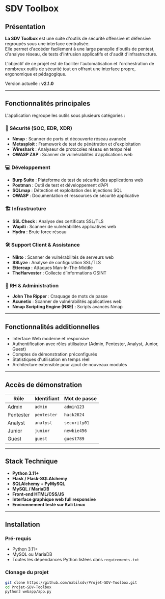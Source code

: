 # SDV Toolbox

## Présentation

**La SDV Toolbox** est une suite d'outils de sécurité offensive et défensive regroupés sous une interface centralisée.  
Elle permet d'accéder facilement à une large panoplie d'outils de pentest, d'analyse réseau, de tests d'intrusion applicatifs et d'audit d'infrastructure.

L'objectif de ce projet est de faciliter l'automatisation et l'orchestration de nombreux outils de sécurité tout en offrant une interface propre, ergonomique et pédagogique.

Version actuelle : **v2.1.0**

---

## Fonctionnalités principales

L'application regroupe les outils sous plusieurs catégories :

### 🔐 Sécurité (SOC, EDR, XDR)

- **Nmap** : Scanner de ports et découverte réseau avancée
- **Metasploit** : Framework de test de pénétration et d'exploitation
- **Wireshark** : Analyseur de protocoles réseau en temps réel
- **OWASP ZAP** : Scanner de vulnérabilités d’applications web

### 💻 Développement

- **Burp Suite** : Plateforme de test de sécurité des applications web
- **Postman** : Outil de test et développement d’API
- **SQLmap** : Détection et exploitation des injections SQL
- **OWASP** : Documentation et ressources de sécurité applicative

### 🏗 Infrastructure

- **SSL Check** : Analyse des certificats SSL/TLS
- **Wapiti** : Scanner de vulnérabilités applicatives web
- **Hydra** : Brute force réseau

### 🛠 Support Client & Assistance

- **Nikto** : Scanner de vulnérabilités de serveurs web
- **SSLyze** : Analyse de configuration SSL/TLS
- **Ettercap** : Attaques Man-In-The-Middle
- **TheHarvester** : Collecte d’informations OSINT

### 👥 RH & Administration

- **John The Ripper** : Craquage de mots de passe
- **Acunetix** : Scanner de vulnérabilités applicatives web
- **Nmap Scripting Engine (NSE)** : Scripts avancés Nmap

---

## Fonctionnalités additionnelles

- Interface Web moderne et responsive
- Authentification avec rôles utilisateur (Admin, Pentester, Analyst, Junior, Guest)
- Comptes de démonstration préconfigurés
- Statistiques d'utilisation en temps réel
- Architecture extensible pour ajout de nouveaux modules

---

## Accès de démonstration

| Rôle         | Identifiant | Mot de passe |
|--------------|-------------|---------------|
| Admin        | `admin`     | `admin123`    |
| Pentester    | `pentester` | `hack2024`    |
| Analyst      | `analyst`   | `security01`  |
| Junior       | `junior`    | `newbie456`   |
| Guest        | `guest`     | `guest789`    |

---

## Stack Technique

- **Python 3.11+**
- **Flask / Flask-SQLAlchemy**
- **SQLAlchemy + PyMySQL**
- **MySQL / MariaDB**
- **Front-end HTML/CSS/JS**
- **Interface graphique web full responsive**
- **Environnement testé sur Kali Linux**

---

## Installation

### Pré-requis

- Python 3.11+
- MySQL ou MariaDB
- Toutes les dépendances Python listées dans `requirements.txt`

### Clonage du projet

```bash
git clone https://github.com/nabilsdv/Projet-SDV-Toolbox.git
cd Projet-SDV-Toolbox
python3 webapp/app.py

